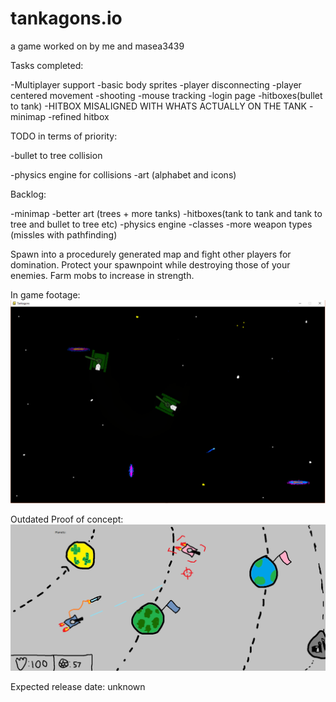 # tankagons.io
a game worked on by me and masea3439

Tasks completed:

-Multiplayer support
-basic body sprites
-player disconnecting
-player centered movement
-shooting
-mouse tracking
-login page
-hitboxes(bullet to tank)
-HITBOX MISALIGNED WITH WHATS ACTUALLY ON THE TANK
-minimap
-refined hitbox

TODO in terms of priority:

-bullet to tree collision

-physics engine for collisions
-art (alphabet and icons)


Backlog:

-minimap
-better art (trees + more tanks)
-hitboxes(tank to tank and tank to tree and bullet to tree etc)
-physics engine
-classes
-more weapon types (missles with pathfinding)

Spawn into a procedurely generated map and fight other players for domination. Protect your spawnpoint while destroying those of your enemies. Farm mobs to increase in strength. 

In game footage:
![alt text](TankagonsNewProofOfConcept.png)


Outdated Proof of concept:
![alt text](TankagonsProofofConcept.png)


Expected release date: unknown



